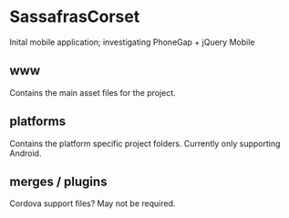 # SassafrasCorset
Inital mobile application; investigating PhoneGap + jQuery Mobile

## www
Contains the main asset files for the project.

## platforms
Contains the platform specific project folders. Currently only supporting Android. 

## merges / plugins
Cordova support files? May not be required.
